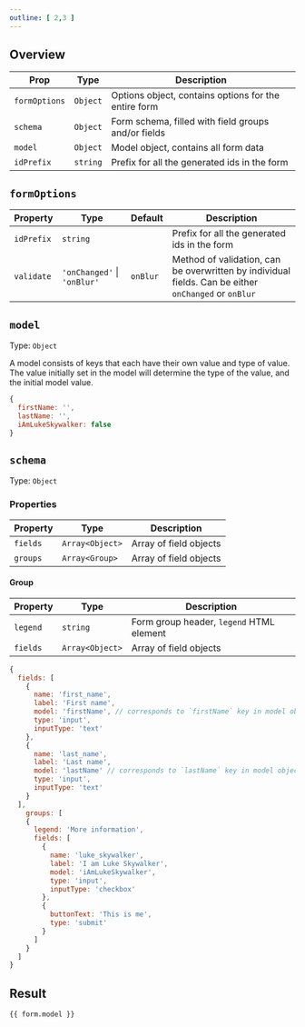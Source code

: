 ```yaml
---
outline: [ 2,3 ]
---
```


## Overview

| Prop          | Type     | Description                                          |
|---------------|----------|------------------------------------------------------|
| `formOptions` | `Object` | Options object, contains options for the entire form |
| `schema`      | `Object` | Form schema, filled with field groups and/or fields  |
| `model`       | `Object` | Model object, contains all form data                 |
| `idPrefix`    | `string` | Prefix for all the generated ids in the form         |

## `formOptions`
| Property   | Type                     | Default | Description                                                                                         |
|------------|--------------------------|--------|-----------------------------------------------------------------------------------------------------|
| `idPrefix` | `string`                 |        | Prefix for all the generated ids in the form                                                        |
| `validate` | `'onChanged'` \| `'onBlur'` | `onBlur` | Method of validation, can be overwritten by individual fields. Can be either `onChanged` or `onBlur` |

## `model`
Type: `Object`

A model consists of keys that each have their own value and type of value. The value initially set in the model will
determine the type of the value, and the initial model value. 

```javascript
{
  firstName: '', 
  lastName: '', 
  iAmLukeSkywalker: false
}
```

## `schema`

Type: `Object`

### Properties
| Property | Type            | Description            |
|----------|-----------------|------------------------|
| `fields` | `Array<Object>` | Array of field objects |
| `groups` | `Array<Group>`  | Array of field objects |

#### Group
| Property | Type            | Description                              |
|----------|-----------------|------------------------------------------|
| `legend` | `string`        | Form group header, `legend` HTML element |
| `fields` | `Array<Object>` | Array of field objects                   |

```javascript
{
  fields: [
    {
      name: 'first_name',
      label: 'First name',
      model: 'firstName', // corresponds to `firstName` key in model object.
      type: 'input',
      inputType: 'text'
    },
    {
      name: 'last_name',
      label: 'Last name',
      model: 'lastName' // corresponds to `lastName` key in model object.
      type: 'input',
      inputType: 'text'
    }
  ],
    groups: [
    {
      legend: 'More information',
      fields: [
        {
          name: 'luke_skywalker',
          label: 'I am Luke Skywalker',
          model: 'iAmLukeSkywalker',
          type: 'input',
          inputType: 'checkbox'
        },
        {
          buttonText: 'This is me',
          type: 'submit'
        }
      ]
    }
  ]
}
```

## Result

<script setup>
import { ref } from 'vue'

const form = ref({
	model: {
		firstName: '',
        lastName: '',
iAmLukeSkywalker: false
	},
	schema: {
  fields: [
    {
      name: 'first_name',
      label: 'First name',
      model: 'firstName', // corresponds to `firstName` key in model object.
        type: 'input',
        inputType: 'text'
        
    },
    {
      name: 'last_name',
      label: 'Last name',
      model: 'lastName', // corresponds to `lastName` key in model object.
        type: 'input',
        inputType: 'text'
    }
  ],
    groups: [
    {
      legend: 'More information',
      fields: [
        {
          name: 'luke_skywalker',
          label: 'I am Luke Skywalker',
          model: 'iAmLukeSkywalker',
            type: 'input',
          inputType: 'checkbox'
        },
        {
          buttonText: 'This is me',
          type: 'submit'
        }
      ]
    }
  ]
}
})
</script>

<pre><code>{{ form.model }}</code></pre>
<vue-form-generator :schema="form.schema" :model="form.model"/>
